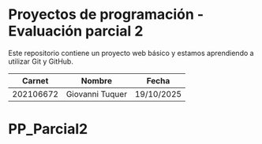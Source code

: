 # Proyectos de programación - Evaluación parcial 2
Este repositorio contiene un proyecto web básico y estamos aprendiendo a utilizar Git y GitHub.

| Carnet | Nombre | Fecha |
|---------|---------|--------|
| 202106672 | Giovanni Tuquer | 19/10/2025 |
# PP_Parcial2
